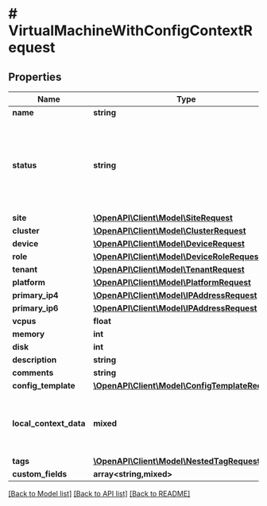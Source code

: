 # # VirtualMachineWithConfigContextRequest

## Properties

Name | Type | Description | Notes
------------ | ------------- | ------------- | -------------
**name** | **string** |  |
**status** | **string** | * &#x60;offline&#x60; - Offline * &#x60;active&#x60; - Active * &#x60;planned&#x60; - Planned * &#x60;staged&#x60; - Staged * &#x60;failed&#x60; - Failed * &#x60;decommissioning&#x60; - Decommissioning | [optional]
**site** | [**\OpenAPI\Client\Model\SiteRequest**](SiteRequest.md) |  | [optional]
**cluster** | [**\OpenAPI\Client\Model\ClusterRequest**](ClusterRequest.md) |  | [optional]
**device** | [**\OpenAPI\Client\Model\DeviceRequest**](DeviceRequest.md) |  | [optional]
**role** | [**\OpenAPI\Client\Model\DeviceRoleRequest**](DeviceRoleRequest.md) |  | [optional]
**tenant** | [**\OpenAPI\Client\Model\TenantRequest**](TenantRequest.md) |  | [optional]
**platform** | [**\OpenAPI\Client\Model\PlatformRequest**](PlatformRequest.md) |  | [optional]
**primary_ip4** | [**\OpenAPI\Client\Model\IPAddressRequest**](IPAddressRequest.md) |  | [optional]
**primary_ip6** | [**\OpenAPI\Client\Model\IPAddressRequest**](IPAddressRequest.md) |  | [optional]
**vcpus** | **float** |  | [optional]
**memory** | **int** |  | [optional]
**disk** | **int** |  | [optional]
**description** | **string** |  | [optional]
**comments** | **string** |  | [optional]
**config_template** | [**\OpenAPI\Client\Model\ConfigTemplateRequest**](ConfigTemplateRequest.md) |  | [optional]
**local_context_data** | **mixed** | Local config context data takes precedence over source contexts in the final rendered config context | [optional]
**tags** | [**\OpenAPI\Client\Model\NestedTagRequest[]**](NestedTagRequest.md) |  | [optional]
**custom_fields** | **array<string,mixed>** |  | [optional]

[[Back to Model list]](../../README.md#models) [[Back to API list]](../../README.md#endpoints) [[Back to README]](../../README.md)
